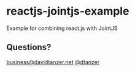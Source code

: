 # reactjs-jointjs-example
Example for combining react.js with JointJS

## Questions?
business@davidtanzer.net
<a href="https://twitter.com/dtanzer">@dtanzer</a>
